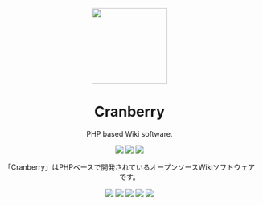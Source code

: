 <p align="center"><img src="https://cdn.rawgit.com/CranberryProject/Cranberry/master/asset/logo/Cranberry.png" width="150px"></p>
<h1 align="center">Cranberry</h1>
<p align="center">PHP based Wiki software.</p>
<p align="center">
    <a href="https://github.com/CranberryProject/Cranberry/releases"><img src="https://img.shields.io/badge/version-Developing-blue.svg"></a>
    <a href="http://php.net/"><img src="https://img.shields.io/badge/powered_by-PHP-3362c2.svg"></a>
    <a><img src="https://img.shields.io/badge/license-MIT-212121.svg"></a>
</p>

<p align="center">「Cranberry」はPHPベースで開発されているオープンソースWikiソフトウェアです。</p>

<p align="center">
    <a href="https://styleci.io/repos/68639205/"><img src="https://styleci.io/repos/68639205/shield?style=flat"></a>
    <a href="https://travis-ci.org/CranberryProject/Cranberry"><img src="https://img.shields.io/travis/CranberryProject/Cranberry.svg?maxAge=2592000"></a>
    <a href="https://sideci.com/gh/68639205/news_feed"><img src="https://img.shields.io/badge/Review-SideCI-blue.svg"></a>
    <a href="https://zube.io/projects/4981/kanban"><img src="https://img.shields.io/badge/Kanban-Zube-9C27B0.svg"></a>
    <a href="https://cranberry.katabamia.me/"><img src="https://img.shields.io/badge/Live_demo-here-lightgrey.svg"></a>
</p>
